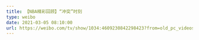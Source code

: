 ```yaml
---
title: 【NBA精彩回顾】“冲突”时刻
type: weibo
date: 2021-03-05 08:10:00
url: https://weibo.com/tv/show/1034:4609230842298423?from=old_pc_videoshow
---
```


<!-- more -->